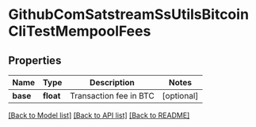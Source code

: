 # GithubComSatstreamSsUtilsBitcoinCliTestMempoolFees

## Properties
Name | Type | Description | Notes
------------ | ------------- | ------------- | -------------
**base** | **float** | Transaction fee in BTC | [optional] 

[[Back to Model list]](../README.md#documentation-for-models) [[Back to API list]](../README.md#documentation-for-api-endpoints) [[Back to README]](../README.md)

